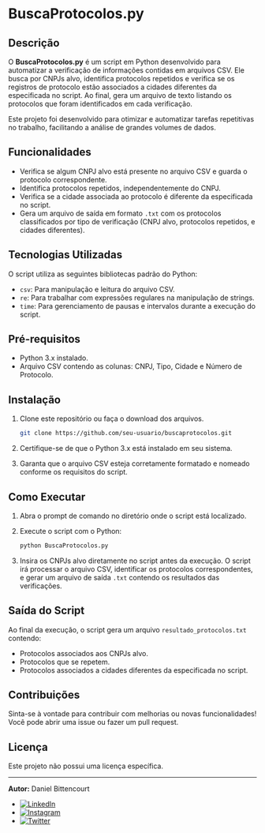# BuscaProtocolos.py

## Descrição
O **BuscaProtocolos.py** é um script em Python desenvolvido para automatizar a verificação de informações contidas em arquivos CSV. Ele busca por CNPJs alvo, identifica protocolos repetidos e verifica se os registros de protocolo estão associados a cidades diferentes da especificada no script. Ao final, gera um arquivo de texto listando os protocolos que foram identificados em cada verificação.

Este projeto foi desenvolvido para otimizar e automatizar tarefas repetitivas no trabalho, facilitando a análise de grandes volumes de dados.

## Funcionalidades
- Verifica se algum CNPJ alvo está presente no arquivo CSV e guarda o protocolo correspondente.
- Identifica protocolos repetidos, independentemente do CNPJ.
- Verifica se a cidade associada ao protocolo é diferente da especificada no script.
- Gera um arquivo de saída em formato `.txt` com os protocolos classificados por tipo de verificação (CNPJ alvo, protocolos repetidos, e cidades diferentes).

## Tecnologias Utilizadas
O script utiliza as seguintes bibliotecas padrão do Python:
- `csv`: Para manipulação e leitura do arquivo CSV.
- `re`: Para trabalhar com expressões regulares na manipulação de strings.
- `time`: Para gerenciamento de pausas e intervalos durante a execução do script.

## Pré-requisitos
- Python 3.x instalado.
- Arquivo CSV contendo as colunas: CNPJ, Tipo, Cidade e Número de Protocolo.

## Instalação
1. Clone este repositório ou faça o download dos arquivos.
    ```bash
    git clone https://github.com/seu-usuario/buscaprotocolos.git
    ```

2. Certifique-se de que o Python 3.x está instalado em seu sistema.

3. Garanta que o arquivo CSV esteja corretamente formatado e nomeado conforme os requisitos do script.

## Como Executar
1. Abra o prompt de comando no diretório onde o script está localizado.

2. Execute o script com o Python:
    ```bash
    python BuscaProtocolos.py
    ```

3. Insira os CNPJs alvo diretamente no script antes da execução. O script irá processar o arquivo CSV, identificar os protocolos correspondentes, e gerar um arquivo de saída `.txt` contendo os resultados das verificações.

## Saída do Script
Ao final da execução, o script gera um arquivo `resultado_protocolos.txt` contendo:

- Protocolos associados aos CNPJs alvo.
- Protocolos que se repetem.
- Protocolos associados a cidades diferentes da especificada no script.

## Contribuições
Sinta-se à vontade para contribuir com melhorias ou novas funcionalidades! Você pode abrir uma issue ou fazer um pull request.

## Licença
Este projeto não possui uma licença específica.

---

**Autor:** Daniel Bittencourt  
- [![LinkedIn](https://img.shields.io/badge/-LinkedIn-blue?style=flat-square&logo=linkedin)](https://www.linkedin.com/in/danielbittenc)
- [![Instagram](https://img.shields.io/badge/-Instagram-E4405F?style=flat-square&logo=instagram&logoColor=white)](https://www.instagram.com/danibittenc/)
- [![Twitter](https://img.shields.io/badge/-Twitter-1DA1F2?style=flat-square&logo=twitter&logoColor=white)](https://x.com/smashpump)

